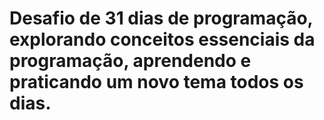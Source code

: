 # Desafio de 31 dias de programação, explorando conceitos essenciais da programação, aprendendo e praticando um novo tema todos os dias.
